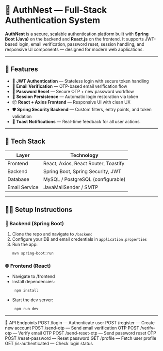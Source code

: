 # 📘 AuthNest — Full-Stack Authentication System

**AuthNest** is a secure, scalable authentication platform built with **Spring Boot (Java)** on the backend and **React.js** on the frontend. It supports JWT-based login, email verification, password reset, session handling, and responsive UI components — designed for modern web applications.

---

## 🚀 Features

- 🔐 **JWT Authentication** — Stateless login with secure token handling
- 📧 **Email Verification** — OTP-based email verification flow
- 🔁 **Password Reset** — Secure OTP + new password workflow
- 🧠 **Session Persistence** — Automatic login restoration via token
- 📦 **React + Axios Frontend** — Responsive UI with clean UX
- 🛡️ **Spring Security Backend** — Custom filters, entry points, and token validation
- 📨 **Toast Notifications** — Real-time feedback for all user actions

---

## 🧱 Tech Stack

| Layer        | Technology                          |
|--------------|-------------------------------------|
| Frontend     | React, Axios, React Router, Toastify |
| Backend      | Spring Boot, Spring Security, JWT   |
| Database     | MySQL / PostgreSQL (configurable)   |
| Email Service| JavaMailSender / SMTP               |


---

## 🧑‍💻 Setup Instructions

### 🔧 Backend (Spring Boot)

1. Clone the repo and navigate to `/backend`
2. Configure your DB and email credentials in `application.properties`
3. Run the app:
   ```bash
   mvn spring-boot:run

### 🌐 Frontend (React)
- Navigate to /frontend
- Install dependencies:
  ```bash
   npm install
- Start the dev server:
  ```bash
   npm run dev

---

🔄 API Endpoints
POST /login — Authenticate user
POST /register — Create new account
POST /send-otp — Send email verification OTP
POST /verify-otp — Verify email OTP
POST /send-reset-otp — Send password reset OTP
POST /reset-password — Reset password
GET /profile — Fetch user profile
GET /is-authenticated — Check login status








